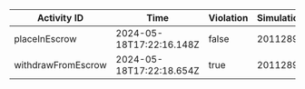 | Activity ID | Time | Violation | Simulation |
| --- | --- | --- | --- |
| placeInEscrow | 2024-05-18T17:22:16.148Z | false | 2011289 |
| withdrawFromEscrow | 2024-05-18T17:22:18.654Z | true | 2011289 |